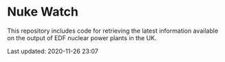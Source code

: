 # Nuke Watch

This repository includes code for retrieving the latest information available on the output of EDF nuclear power plants in the UK.

Last updated: 2020-11-26 23:07